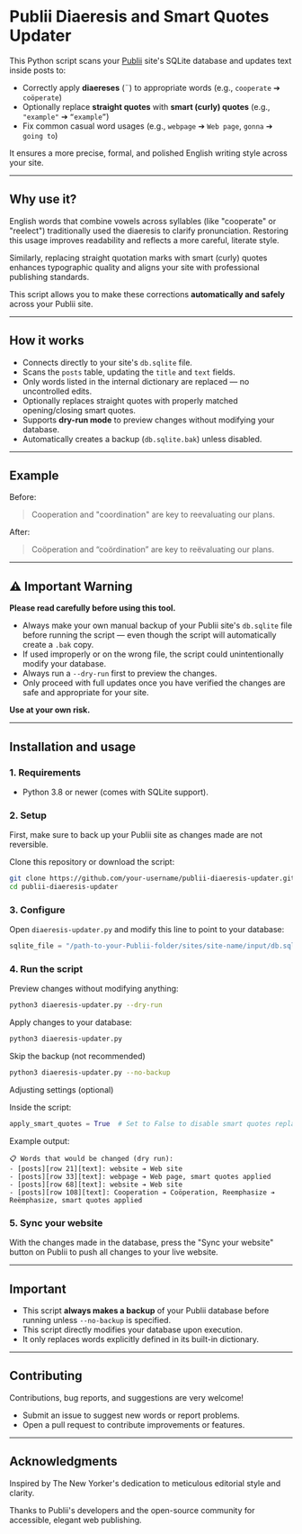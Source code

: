 # Publii Diaeresis and Smart Quotes Updater

This Python script scans your [Publii](https://getpublii.com/) site's SQLite database and updates text inside posts to:

- Correctly apply **diaereses** (¨) to appropriate words (e.g., `cooperate` ➔ `coöperate`)
- Optionally replace **straight quotes** with **smart (curly) quotes** (e.g., `"example"` ➔ `“example”`)
- Fix common casual word usages (e.g., `webpage` ➔ `Web page`, `gonna` ➔ `going to`)

It ensures a more precise, formal, and polished English writing style across your site.

---

## Why use it?

English words that combine vowels across syllables (like "cooperate" or "reelect") traditionally used the diaeresis to clarify pronunciation. Restoring this usage improves readability and reflects a more careful, literate style.

Similarly, replacing straight quotation marks with smart (curly) quotes enhances typographic quality and aligns your site with professional publishing standards.

This script allows you to make these corrections **automatically and safely** across your Publii site.

---

## How it works

- Connects directly to your site's `db.sqlite` file.
- Scans the `posts` table, updating the `title` and `text` fields.
- Only words listed in the internal dictionary are replaced — no uncontrolled edits.
- Optionally replaces straight quotes with properly matched opening/closing smart quotes.
- Supports **dry-run mode** to preview changes without modifying your database.
- Automatically creates a backup (`db.sqlite.bak`) unless disabled.

---

## Example

Before:

> Cooperation and "coordination" are key to reevaluating our plans.

After:

> Coöperation and “coördination” are key to reëvaluating our plans.

---

## ⚠️ Important Warning

**Please read carefully before using this tool.**

- Always make your own manual backup of your Publii site's `db.sqlite` file before running the script — even though the script will automatically create a `.bak` copy.
- If used improperly or on the wrong file, the script could unintentionally modify your database.
- Always run a `--dry-run` first to preview the changes.
- Only proceed with full updates once you have verified the changes are safe and appropriate for your site.

**Use at your own risk.**

---

## Installation and usage

### 1. Requirements

- Python 3.8 or newer (comes with SQLite support).

### 2. Setup

First, make sure to back up your Publii site as changes made are not reversible.

Clone this repository or download the script:

```bash
git clone https://github.com/your-username/publii-diaeresis-updater.git
cd publii-diaeresis-updater
```

### 3. Configure

Open `diaeresis-updater.py` and modify this line to point to your database:

```python
sqlite_file = "/path-to-your-Publii-folder/sites/site-name/input/db.sqlite"
```

### 4. Run the script

Preview changes without modifying anything:

```bash
python3 diaeresis-updater.py --dry-run
```

Apply changes to your database:

```bash
python3 diaeresis-updater.py
```

Skip the backup (not recommended)

```bash
python3 diaeresis-updater.py --no-backup
```

Adjusting settings (optional)

Inside the script:

```python
apply_smart_quotes = True  # Set to False to disable smart quotes replacement
```

Example output:

```
📋 Words that would be changed (dry run):
- [posts][row 21][text]: website ➔ Web site
- [posts][row 33][text]: webpage ➔ Web page, smart quotes applied
- [posts][row 68][text]: website ➔ Web site
- [posts][row 108][text]: Cooperation ➔ Coöperation, Reemphasize ➔ Reëmphasize, smart quotes applied
```

### 5. Sync your website

With the changes made in the database, press the "Sync your website" button on Publii to push all changes to your live website.

---

## Important

- This script **always makes a backup** of your Publii database before running unless `--no-backup` is specified.
- This script directly modifies your database upon execution.
- It only replaces words explicitly defined in its built-in dictionary.

---

## Contributing

Contributions, bug reports, and suggestions are very welcome!

- Submit an issue to suggest new words or report problems.
- Open a pull request to contribute improvements or features.


---

## Acknowledgments

Inspired by The New Yorker's dedication to meticulous editorial style and clarity.

Thanks to Publii's developers and the open-source community for accessible, elegant web publishing.
